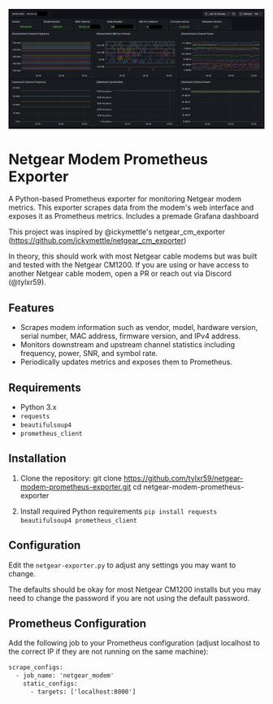 ![Screenshot of Grafana Dashboard](https://raw.githubusercontent.com/tylxr59/Netgear-Modem-Prometheus-Exporter/refs/heads/main/grafana-dashboard.png)

# Netgear Modem Prometheus Exporter

A Python-based Prometheus exporter for monitoring Netgear modem metrics. This exporter scrapes data from the modem's web interface and exposes it as Prometheus metrics. Includes a premade Grafana dashboard

This project was inspired by @ickymettle's netgear_cm_exporter (https://github.com/ickymettle/netgear_cm_exporter)

In theory, this should work with most Netgear cable modems but was built and tested with the Netgear CM1200. If you are using or have access to another Netgear cable modem, open a PR or reach out via Discord (@tylxr59).

## Features
- Scrapes modem information such as vendor, model, hardware version, serial number, MAC address, firmware version, and IPv4 address.
- Monitors downstream and upstream channel statistics including frequency, power, SNR, and symbol rate.
- Periodically updates metrics and exposes them to Prometheus.

## Requirements
- Python 3.x
- `requests`
- `beautifulsoup4`
- `prometheus_client`

## Installation
1. Clone the repository:
   git clone https://github.com/tylxr59/netgear-modem-prometheus-exporter.git
   cd netgear-modem-prometheus-exporter

2. Install required Python requirements
   `pip install requests beautifulsoup4 prometheus_client`

## Configuration
Edit the `netgear-exporter.py` to adjust any settings you may want to change.

The defaults should be okay for most Netgear CM1200 installs but you may need to change the password if you are not using the default password.

## Prometheus Configuration
Add the following job to your Prometheus configuration (adjust localhost to the correct IP if they are not running on the same machine):

```
scrape_configs:
  - job_name: 'netgear_modem'
    static_configs:
      - targets: ['localhost:8000']
```
